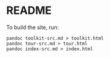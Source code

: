 # README

To build the site, run:

```
pandoc toolkit-src.md > toolkit.html
pandoc tour-src.md > tour.html
pandoc index-src.md > index.html
```
